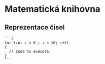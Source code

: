 # Matematická knihovna
## Reprezentace čísel 
    ```c
    for (int i = 0 ; i < 10; i++)
    {
      // Code to execute.
    }
    ```


